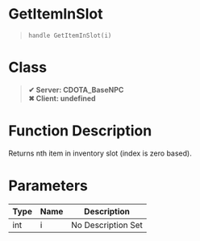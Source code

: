 # GetItemInSlot
> `handle GetItemInSlot(i)`
# Class
> __✔ Server: CDOTA_BaseNPC__  
> __✖ Client: undefined__  
# Function Description
Returns nth item in inventory slot (index is zero based).
# Parameters
Type|Name|Description
--|--|--
int|i|No Description Set
